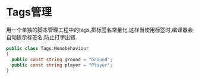 # Tags管理

用一个单独的脚本管理工程中的tags,把标签名常量化,这样当使用标签时,编译器会自动提示标签名,防止打字出错.

```csharp
public class Tags:Monobehaviour
{
  public const string ground = "Ground";
  public const string player = "Player";
}
```

